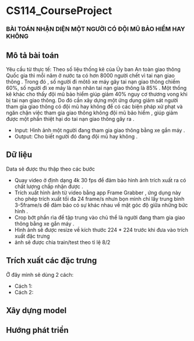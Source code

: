 # CS114_CourseProject
### BÀI TOÁN NHẬN DIỆN MỘT NGƯỜI CÓ ĐỘI MŨ BẢO HIỂM HAY KHÔNG

## Mô tả bài toán

Yêu cầu từ thực tế:  Theo số liệu thống kê của Ủy ban An toàn giao thông Quốc gia thì mỗi năm ở nước ta có hơn 8000 người chết vì tai nạn giao thông .
Trong đó , số người đi môtô xe máy gây tai nạn giao thông chiếm 60%, số người đi xe máy là nạn nhân tai nạn giao thông là 85% . Một thống kê khác cho 
thấy  đội mũ bảo hiểm giúp giảm 40% nguy cơ thương vong khi bị tai nạn giao thông. Do đó cần xây dựng một ứng dụng giám sát người tham gia giao thông 
có đội mũ hay không để có các biện pháp xử phạt và ngăn chặn việc tham gia giao thông không đội mũ bảo hiểm , giúp giảm được một phần thiệt hại do tai 
nạn giao thông gây ra .

+ Input: Hình ảnh một người đang tham gia giao thông bằng xe gắn máy .
+ Output: Cho biết người đó đang đội mũ hay không .

## Dữ liệu 
Data sẽ được thu thập theo các bước
* Quay video ở định dạng 4k 30 fps để đảm bảo hình  ảnh trích xuất ra có chất lượng chấp nhận được .
* Trích xuất hình ảnh từ video bằng app Frame Grabber , ứng dụng này cho phép trích xuất tối đa 24 frame/s nhưn bọn mình chỉ lấy 
trung bình 3-5frame/s để đảm bảo có sự khác nhau về mặt góc độ  giữa những bức hình  .
* Crop bớt phần rìa để tập trung vào chủ thể là người đang tham gia giao thông bằng xe gắn máy .
* Hình ảnh sẽ được resize về kích thước 224 * 224 trước khi đưa vào trích xuất đặc trưng 
* ảnh sẽ được chia train/test theo tỉ lệ 8/2 

## Trích xuất các đặc trưng

Ở đây mình sẽ dùng 2 cách:
* Cách 1: 
* Cách 2: 
## Xây dựng model 

## Hướng phát triển 

